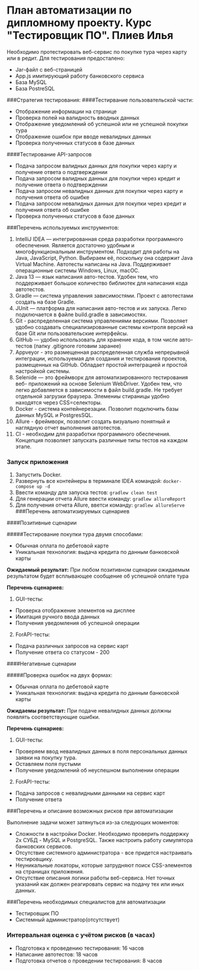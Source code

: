 # План автоматизации по дипломному проекту. Курс "Тестировщик ПО". Плиев Илья

Необходимо протестировать веб-сервис по покупке тура через карту или в редит. Для тестирования предосталено:
* Jar-файл c веб-страницей
* App.js имитирующий работу банковского сервиса
* База MySQL
* База PostreSQL

###Стратегия тестирования:
####Тестирвание пользовательской части:
* Отображение информации на странице
* Проверка полей на валидность вводных данных
* Отображение уведомлений об успешной или не успешной покупки тура
* Отображение ошибок при вводе невалидных данных
* Проверка полученных статусов в базе данных

####Тестирование API-запросов
* Подача запросом валидных данных для покупки через карту и получение ответа о подтверждении
* Подача запросом валидных данных для покупки через кредит и получение ответа о подтверждении
* Подача запросом невалидных данных для покупки через карту и получения ответа об ошибке
* Подача запросом невалидных данных для покупки через кредит и получения ответа об ошибке
* Проверка полученных статусов в базе данных

###Перечень используемых инструментов:
 1. IntelliJ IDEA — интегрированная среда разработки программного обеспечения. Является достаточно удобным
  и многофункциональным инструментом. Подходит для работы на Java, JavaScript, Python. 
  Выбираем её, поскольку она содержит Java Virtual Machine. Автотесты 
  написаны на Java. Поддерживает операционные системы Windows, 
  Linux, macOC.
  1. Java 13 — язык написания авто-тестов. Удобен тем, что поддерживает большое количество 
  библиотек для написания кода автотестов.
  1. Gradle — система управления зависимостями. Проект с автотестами 
  создать на базе Gradle. 
  1. JUnit — платформа для написания авто-тестов и их запуска. Легко подключается 
  в файле build.gradle в зависимостях.
  1. Git - распределенная система управлениями версиями. Позволяет удобно создавать 
  специализированные системы контроля версий на базе Git или пользовательские интерфейсы.
  1. GitHub — удобно использовать для хранение кода, в том числе авто-тестов 
  (папку .gitignore готовим заранее) 
  1. Appveyor - это размещенная распределенная служба непрерывной интеграции,
  используемая для создания и тестирования проектов, размещенных на GitHub. Обладает простой интеграцией и
  простой настройкой системы. 
  1. Selenide — это фреймворк для автоматизированного тестирования веб-
  приложений на основе Selenium WebDriver. Удобен тем, что легко добавляется в зависимости
  в файл build.gradle. Не требует отдельной загрузки браузера. Элемениы стираницы удобно находятся
  через CSS=селекторы.  
  1. Docker - система контейнерезации. Позволит подключить базы данных MySQL и PostgresSQL.
  1. Allure - фреймворк, позволит создать визуально понятный и наглядную отчет выполнения автотестов.
  1. CI - необходим для разработки программного обеспечения. Концепция позволяет запускать различные типы 
  тестов на каждом этапе.

### Запуск приложения

1. Запустить Docker.
1. Развернуть все контейнеры в терминале IDEA командой:
        ````
        docker-compose up -d
        ````
1. Ввести команду для запуска тестов:
        ````
        gradlew clean test
        ````
1. Для генерации отчета Allure ввести команду:
        ````
        gradlew allureReport
        ````
1. Для получения отчета Allure, вветси команду:
        ````
        gradlew allureServe
        ````
###Перечень автоматизируемых сценариев

####Позитивные сценарии

#####Тестирование покупки тура двумя способами:
* Обычная оплата по дебетовой карте
* Уникальная технология: выдача кредита по данным банковской карты

**Ожидаемый результат:**
 При любом позитивном сценарии ожидаемым результатом будет всплывающее сообщение об
 успешной оплате тура
 
 **Перечень сценариев:**
 1. GUI-тесты:
 * Проверка отображение элементов на дисплее
 * Имитация ручного ввода данных 
 * Получения уведомления об успешной операции

 2. ForAPI-тесты:
 * Подача различных запросов на сервис карт 
 * Получение ответа со статусом - 200
 
 ####Негативные сценарии
 
 #####Проверка ошибок на двух формах:
 * Обычная оплата по дебетовой карте
 * Уникальная технология: выдача кредита по данным банковской карты
 
 **Ожидаемы результат:**
 При подаче невалидных данных должны появлять соответствующие ошибки.
 
 **Перечень сценариев:**
 1. GUI-тесты:
* Проверяем ввод невалидных данных в поля персональных данных заявки 
 на покупку тура.
 * Оставляем поля пустыми
 * Получение уведомлений об неуспешном выполнении операции
 
 2. ForAPI-тесты:
 * Подача запросов с невалидными данными на сервис карт
 * Получение ответа 

###Перечень и описание возможных рисков при автоматизации

Выполнение задачи может затянуться из-за следующих моментов:

* Сложности в настройки Docker. 
Необходимо проверить поддержку 2х СУБД - MySQL и PostgreSQL. 
Также настроить работу симулятора банковских сервисов.
* Отсутствие системного администратора - все придется настраивать тестировщику. 
* Неуникальные локаторы, которые затрудняют поиск CSS-элементов 
на страницах приложения.
* Отсутствие описания логики работы веб-сервиса. Нет точных указаний как должен реагировать
сервис на подачу тех или иных данных.

###Перечень необходимых специалистов для автоматизации

* Тестировщик ПО 
* Системный администратор(отсутствует)

### Интервальная оценка с учётом рисков (в часах)

* Подготовка к проведению тестирования: 16 часов
* Написание автотестов: 18 часов
* Подготовка отчетов о проведении тестирования: 8 часов